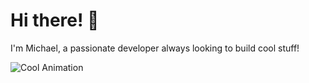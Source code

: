 # Hi there! 👋

I'm Michael, a passionate developer always looking to build cool stuff! 

![Cool Animation](https://media0.giphy.com/media/v1.Y2lkPTc5MGI3NjExYjZxOG9ybXU1c2MxMmliNzA4N2x5b2dkYTc4NXdwMmt2bWZxMGd0YSZlcD12MV9pbnRlcm5hbF9naWZfYnlfaWQmY3Q9Zw/n0xHORz5gp904/giphy.gif)

<!--
**CondensedMilkMagi/CondensedMilkMagi** is a ✨ _special_ ✨ repository because its `README.md` (this file) appears on your GitHub profile.

Here are some ideas to get you started:

- 🔭 I’m currently working on ...
- 🌱 I’m currently learning ...
- 👯 I’m looking to collaborate on ...
- 🤔 I’m looking for help with ...
- 💬 Ask me about ...
- 📫 How to reach me: ...
- 😄 Pronouns: ...
- ⚡ Fun fact: ...
-->
